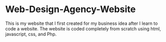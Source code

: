 # Web-Design-Agency-Website
This is my website that I first created for my business idea after I learn to code a website. The website is coded completely from scratch using html, javascript, css, and Php.
